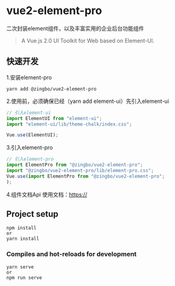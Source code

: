 # vue2-element-pro

二次封装element组件，以及丰富实用的企业后台功能组件

> A Vue.js 2.0 UI Toolkit for Web based on Element-UI.

## 快速开发

1.安装element-pro

```shell
yarn add @zingbo/vue2-element-pro
```

2.使用前，必须确保已经（yarn add element-ui）先引入element-ui

``` js
// 引入element-ui
import ElementUI from "element-ui";
import "element-ui/lib/theme-chalk/index.css";

Vue.use(ElementUI);
```

3.引入element-pro

``` js
// 引入element-pro
import ElementPro from "@zingbo/vue2-element-pro";
import "@zingbo/vue2-element-pro/lib/element-pro.css";
Vue.use(import ElementPro from "@zingbo/vue2-element-pro";
);
```

4.组件文档Api
使用文档：<https://>

## Project setup

``` shell
npm install
or
yarn install
```

### Compiles and hot-reloads for development

``` shell
yarn serve
or
npm run serve
```
